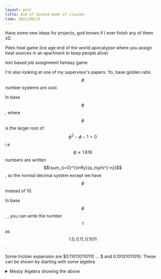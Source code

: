 ```yaml
---
layout: post
title: End of Second week of classes
time: 2021/09/21
---
```


Have some new ideas for projects, god knows if I ever finish any of them xD.

Pdes heat game (ice age end of the world apocalypse where you assign heat sources in an apartment to keep people alive)

text based job assignment fantasy game

I'm also looking at one of my supervisor's papers. Yo, base golden ratio $$\phi$$ number systems are cool. 

In base $$\phi$$, where $$\phi$$ is the larger root of $$\phi^2 - \phi - 1 = 0$$ i.e $$\phi \approx 1.618$$ numbers are written $$\sum_{i=0}^{\infty}{a_n\phi^{-n}}$$, so the normal decimal system except we have $$\phi$$ instead of $10$. 

In base $$\phi$$, , you can write the number $$1$$ as 
$$1.0, 0.11, 0.1011$$. 

Some trickier expansion are $0.110110110110 ... $ and $0.10101011010$. These can be shown by starting with some algebra
<details> <summary> Messy Algebra showing the above </summary>
$$
\begin{align}
\phi^2 - \phi - 1 &= 0 \text{ start with quadratic equation} \\
1 - \frac{1}{\phi} - \frac{1}{\phi^2} &= 0 \text{ divide both sides by } \phi \\
1 &= \frac{1}{\phi} + \frac{1}{\phi^2} \text{ rearrange } \\
  &= \frac{1}{\phi} + \frac{\frac{1}{\phi} + \frac{1}{\phi^2}}{\phi^2} \text{ sub in previous line for the 1 in the numerator of }\frac{1}{\phi^4} \\
  &= \frac{1}{\phi} + \frac{1}{\phi^3} + \frac{1}{\phi^4} \text{ simplify } \\
  &= \frac{1}{\phi} + \frac{1}{\phi^3} + \frac{\frac{1}{\phi} + \frac{1}{\phi^2} }{\phi^4} \text{ repeat substitution process always on the greatest power term}
 \\
  &= \frac{1}{\phi} + \frac{1}{\phi^3} + \frac{1}{\phi^5} + \frac{1}{\phi^6} \\
  & \vdots 
\end{align} 
$$
which then becomes $$0.10101010...$$ in base $\phi$.
Other expansions such as $$0.110110110...$$ can be shown with a similar method, though you would replace the $1$ with $\frac{1}{\phi^2} - \frac{1}{\phi}$ in a different term (not always the great power one).  
</details>

